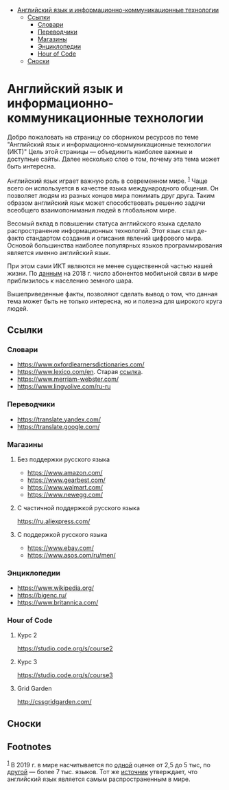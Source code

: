 - [Английский язык и информационно-коммуникационные технологии](#orgc7b2196)
  - [Ссылки](#org3fc89bc)
    - [Словари](#org4b01b48)
    - [Переводчики](#org3c072ef)
    - [Магазины](#org9bf3386)
    - [Энциклопедии](#org5d5d86c)
    - [Hour of Code](#org355f328)
  - [Сноски](#orgfeb5687)



<a id="orgc7b2196"></a>

# Английский язык и информационно-коммуникационные технологии

Добро пожаловать на страницу со сборником ресурсов по теме "Английский язык и информационно-коммуникационные технологии (ИКТ)" Цель этой страницы &mdash; объединить наиболее важные и доступные сайты. Далее несколько слов о том, почему эта тема может быть интересна.

Английский язык играет важную роль в современном мире. <sup><a id="fnr.1" class="footref" href="#fn.1">1</a></sup> Чаще всего он используется в качестве языка международного общения. Он позволяет людям из разных концов мира понимать друг друга. Таким образом английский язык может способствовать решению задачи всеобщего взаимопонимания людей в глобальном мире.

Весомый вклад в повышении статуса английского языка сделало распространение информационных технологий. Этот язык стал де-факто стандартом создания и описания явлений цифрового мира. Основой большинства наиболее популярных языков программирования является именно английский язык.

При этом сами ИКТ являются не менее существенной частью нашей жизни. По [данным](https://www.itu.int/en/ITU-D/Statistics/Documents/publications/misr2018/MISR-2018-Vol-1-E.pdf) на 2018 г. число абонентов мобильной связи в мире приблизилось к населению земного шара.

Вышеприведенные факты, позволяют сделать вывод о том, что данная тема может быть не только интересна, но и полезна для широкого круга людей.


<a id="org3fc89bc"></a>

## Ссылки


<a id="org4b01b48"></a>

### Словари

-   <https://www.oxfordlearnersdictionaries.com/>
-   <https://www.lexico.com/en>. Старая [ссылка](https://en.oxforddictionaries.com/).
-   <https://www.merriam-webster.com/>
-   <https://www.lingvolive.com/ru-ru>


<a id="org3c072ef"></a>

### Переводчики

-   <https://translate.yandex.com/>
-   <https://translate.google.com/>


<a id="org9bf3386"></a>

### Магазины

1.  Без поддержки русского языка

    -   <https://www.amazon.com/>
    -   <https://www.gearbest.com/>
    -   <https://www.walmart.com/>
    -   <https://www.newegg.com/>

2.  С частичной поддержкой русского языка

    <https://ru.aliexpress.com/>

3.  С поддержкой русского языка

    -   <https://www.ebay.com/>
    -   <https://www.asos.com/ru/men/>


<a id="org5d5d86c"></a>

### Энциклопедии

-   <https://www.wikipedia.org/>
-   <https://bigenc.ru/>
-   <https://www.britannica.com/>


<a id="org355f328"></a>

### Hour of Code

1.  Курс 2

    <https://studio.code.org/s/course2>

2.  Курс 3

    <https://studio.code.org/s/course3>

3.  Grid Garden

    <http://cssgridgarden.com/>


<a id="orgfeb5687"></a>

## Сноски

## Footnotes

<sup><a id="fn.1" class="footnum" href="#fnr.1">1</a></sup> В 2019 г. в мире насчитывается по [одной](https://bigenc.ru/linguistics/text/4924604) оценке от 2,5 до 5 тыс, по [другой](https://www.ethnologue.com/statistics) &mdash; более 7 тыс. языков. Тот же [источник](https://www.ethnologue.com/language/eng) утверждает, что английский язык является самым распространенным в мире.